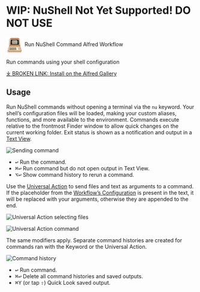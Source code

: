 # WIP: NuShell Not Yet Supported! DO NOT USE

<img src='Workflow/icon.png' width='45' align='center' alt='icon'> Run NuShell Command Alfred Workflow

Run commands using your shell configuration


[⤓ BROKEN LINK: Install on the Alfred Gallery](https://alfred.app/workflows/{{github_user_name}}/{{github_repo_name}})

## Usage

Run NuShell commands without opening a terminal via the `nu` keyword. Your shell’s configuration files will be loaded, making your custom aliases, functions, and more available to the environment. Commands execute relative to the frontmost Finder window to allow quick changes on the current working folder. Exit status is shown as a notification and output in a [Text View](https://www.alfredapp.com/help/workflows/userinterface/text/).

![Sending command](Workflow/images/about/nushell_cmd.png)

* <kbd>↩&#xFE0E;</kbd> Run the command.
* <kbd>⌘</kbd><kbd>↩&#xFE0E;</kbd> Run command but do not open output in Text View.
* <kbd>⌥</kbd><kbd>↩&#xFE0E;</kbd> Show command history to rerun a command.

Use the [Universal Action](https://www.alfredapp.com/help/features/universal-actions/) to send files and text as arguments to a command. If the placeholder from the [Workflow’s Configuration](https://www.alfredapp.com/help/workflows/user-configuration/) is present in the text, it will be replaced with your arguments, otherwise they are appended to the end.

![Universal Action selecting files](Workflow/images/about/nushell_universal_action.png)

![Universal Action command](Workflow/images/about/nushell_universal_action_command.png)

The same modifiers apply. Separate command histories are created for commands ran with the Keyword or the Universal Action.

![Command history](Workflow/images/about/nushell_history.png)

* <kbd>↩&#xFE0E;</kbd> Run command.
* <kbd>⌘</kbd><kbd>↩&#xFE0E;</kbd> Delete all command histories and saved outputs.
* <kbd>⌘</kbd><kbd>Y</kbd> (or tap <kbd>⇧</kbd>) Quick Look saved output.

